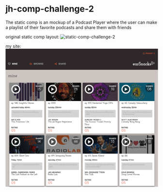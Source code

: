 # jh-comp-challenge-2

The static comp is an mockup of a Podcast Player where the user can make a playlist of their favorite podcasts and share them with friends

original static comp layout:
![static-comp-challenge-2](https://user-images.githubusercontent.com/30241151/30333366-056ed01e-979a-11e7-9ad1-34661add7c24.jpg)


my site:
![screenshot](images/static-comp-challenge-2.png)